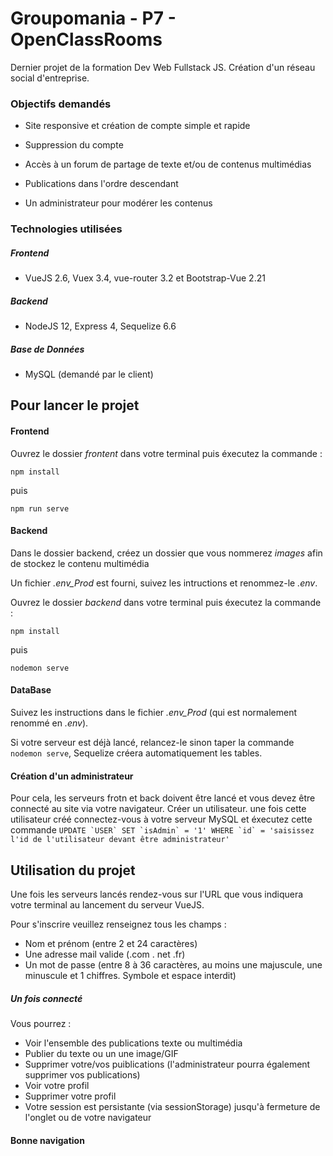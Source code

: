 # Groupomania - P7 - OpenClassRooms

Dernier projet de la formation Dev Web Fullstack JS.
Création d'un réseau social d'entreprise.


### Objectifs demandés

* Site responsive et création de compte simple et rapide

* Suppression du compte

* Accès à un forum de partage de texte et/ou de contenus multimédias

* Publications dans l'ordre descendant

* Un administrateur pour modérer les contenus

### Technologies utilisées

##### Frontend

* VueJS 2.6, Vuex 3.4, vue-router 3.2 et Bootstrap-Vue 2.21

##### Backend

* NodeJS 12, Express 4, Sequelize 6.6

##### Base de Données

* MySQL (demandé par le client)

## Pour lancer le projet

#### Frontend

Ouvrez le dossier *frontent* dans votre terminal puis éxecutez la commande :

`npm install`

puis

`npm run serve`

#### Backend 

Dans le dossier backend, créez un dossier que vous nommerez *images* afin de stockez le contenu multimédia

Un fichier *.env_Prod* est fourni, suivez les intructions et renommez-le *.env*.

Ouvrez le dossier *backend* dans votre terminal puis éxecutez la commande :

`npm install`

puis

`nodemon serve`

#### DataBase

Suivez les instructions dans le fichier *.env_Prod* (qui est normalement renommé en *.env*).

Si votre serveur est déjà lancé, relancez-le sinon taper la commande `nodemon serve`, Sequelize créera automatiquement les tables. 

#### Création d'un administrateur 

Pour cela, les serveurs frotn et back doivent être lancé et vous devez être connecté au site via votre navigateur. Créer un utilisateur. une fois cette utilisateur créé connectez-vous à votre serveur MySQL et éxecutez cette commande ```UPDATE `USER` SET `isAdmin` = '1' WHERE `id` = 'saisissez l'id de l'utilisateur devant être administrateur'```

## Utilisation du projet

Une fois les serveurs lancés rendez-vous sur l'URL que vous indiquera votre terminal au lancement du serveur VueJS.

Pour s'inscrire veuillez renseignez tous les champs :

* Nom et prénom (entre 2 et 24 caractères)
* Une adresse mail valide (.com . net .fr)
* Un mot de passe (entre 8 à 36 caractères, au moins une majuscule, une minuscule et 1 chiffres. Symbole et espace interdit)

##### Un fois connecté

Vous pourrez :

* Voir l'ensemble des publications texte ou multimédia
* Publier du texte ou un une image/GIF
* Supprimer votre/vos puiblications (l'administrateur pourra également supprimer vos publications)
* Voir votre profil
* Supprimer votre profil
* Votre session est persistante (via sessionStorage) jusqu'à fermeture de l'onglet ou de votre navigateur 


#### Bonne navigation
